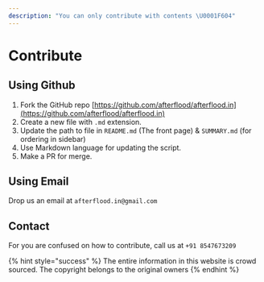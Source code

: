 ```yaml
---
description: "You can only contribute with contents \U0001F604"
---
```


# Contribute

## Using Github

1. Fork the GitHub repo [https://github.com/afterflood/afterflood.in](https://github.com/afterflood/afterflood.in)
2. Create a new file with `.md` extension.
3. Update the path to file in `README.md` \(The front page\) & `SUMMARY.md` \(for ordering in sidebar\)
4. Use Markdown language for updating the script.
5. Make a PR for merge.

## Using Email

Drop us an email at `afterflood.in@gmail.com`

## Contact

For you are confused on how to contribute, call us at `+91 8547673209`

{% hint style="success" %}
The entire information in this website is crowd sourced. The copyright belongs to the original owners
{% endhint %}

